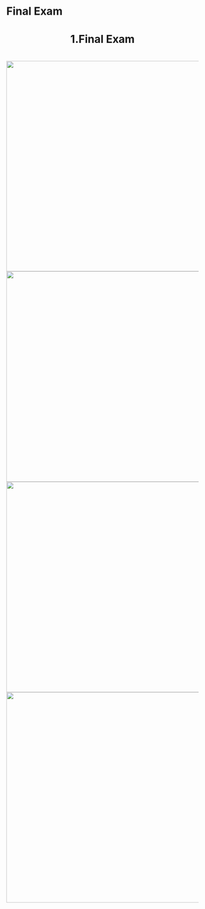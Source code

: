 # Final Exam

<h1 align="center"> 1.Final Exam</h1>

<h1 align="left"></h1>

<div align ="center">

  <img src = "https://github.com/user-attachments/assets/b6c1aeab-e478-48f7-bded-d40229a2b679" height ="550">
   <img src = "https://github.com/user-attachments/assets/51f54c76-bd3d-4c8c-8779-8ebc0b8571cb" height ="550">
    <img src = "https://github.com/user-attachments/assets/c227109b-5cf0-45e6-8ef7-d06d29f1e8c6" height ="550">
    <img src = "https://github.com/user-attachments/assets/76fcdf5d-9e8b-4887-8aa4-9d56c00c418e" height ="550">




</div>
